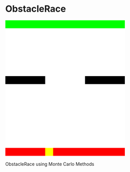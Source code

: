 # ObstacleRace

![](https://github.com/ashrayanand/ObstacleRace/blob/main/movie.gif)

ObstacleRace using Monte Carlo Methods
